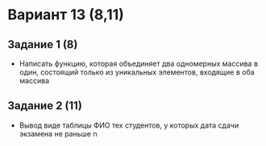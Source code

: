 # Вариант 13 (8,11)

## Задание 1 (8)
- Написать функцию, которая объединяет два одномерных массива в один, состоящий только из уникальных элементов, входящие в оба массива

## Задание 2 (11)
- Вывод виде таблицы ФИО тех студентов, у которых дата сдачи экзамена не раньше n